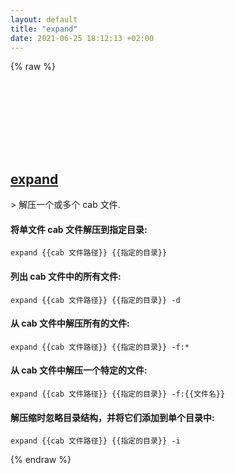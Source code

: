 ```yaml
---
layout: default
title: "expand"
date: 2021-06-25 18:12:13 +02:00
---
```

{% raw %}
<h2 id="expand">
  <a href="/zh/windows/expand.html">expand</a> <a href="#expand"><svg class="icon">
    <use href="/assets/images/unicode_sprite.svg#link" />
  </svg></a>
</h2>
> 解压一个或多个 cab 文件.

#### 将单文件 cab 文件解压到指定目录:
```shell
expand {{cab 文件路径}} {{指定的目录}}
```
#### 列出 cab 文件中的所有文件:
```shell
expand {{cab 文件路径}} {{指定的目录}} -d
```
#### 从 cab 文件中解压所有的文件:
```shell
expand {{cab 文件路径}} {{指定的目录}} -f:*
```
#### 从 cab 文件中解压一个特定的文件:
```shell
expand {{cab 文件路径}} {{指定的目录}} -f:{{文件名}}
```
#### 解压缩时忽略目录结构，并将它们添加到单个目录中:
```shell
expand {{cab 文件路径}} {{指定的目录}} -i
```
{% endraw %}